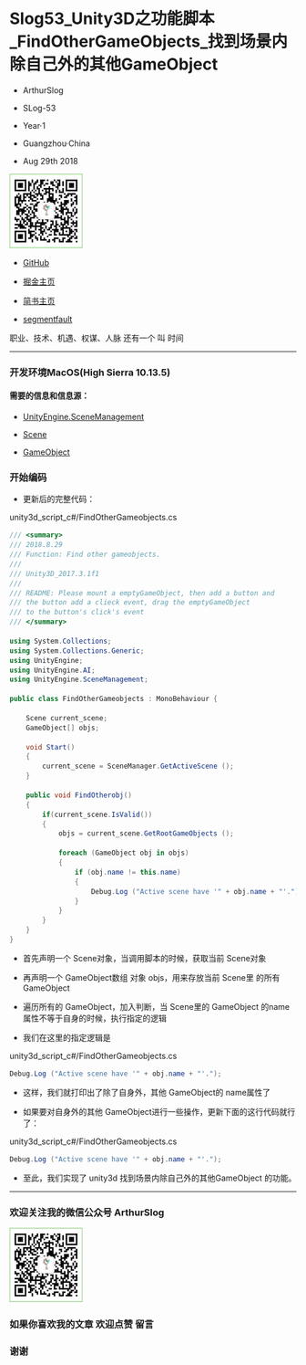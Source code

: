 # Slog53_Unity3D之功能脚本_FindOtherGameObjects_找到场景内除自己外的其他GameObject

* ArthurSlog
* SLog-53
* Year·1

* Guangzhou·China
* Aug 29th 2018

![关注微信公众号“ArthurSlog”](https://github.com/BlessedChild/LogofAxu/blob/master/images/icon_128.jpg?raw=true "微信扫描二维码，关注我的公众号")

* [GitHub](https://github.com/BlessedChild/ArthurSlog)

* [掘金主页](https://juejin.im/user/59f2a424f265da432f305c66/posts)

* [简书主页](https://www.jianshu.com/u/b9ebe10f0534)

* [segmentfault](https://segmentfault.com/u/arthurslog/articles)

职业、技术、机遇、权谋、人脉  还有一个 叫 时间

---

### 开发环境MacOS(High Sierra 10.13.5)

#### 需要的信息和信息源：

* [UnityEngine.SceneManagement](https://docs.unity3d.com/ScriptReference/SceneManagement.SceneManager.html)

* [Scene](https://docs.unity3d.com/ScriptReference/SceneManagement.Scene.html)

* [GameObject](https://docs.unity3d.com/ScriptReference/GameObject.html)

### 开始编码

* 更新后的完整代码：

unity3d_script_c#/FindOtherGameobjects.cs
``` c#
/// <summary>
/// 2018.8.29
/// Function: Find other gameobjects.
///
/// Unity3D_2017.3.1f1
///
/// README: Please mount a emptyGameObject, then add a button and 
/// the button add a clieck event, drag the emptyGameObject
/// to the button's click's event
/// </summary>

using System.Collections;
using System.Collections.Generic;
using UnityEngine;
using UnityEngine.AI;
using UnityEngine.SceneManagement;

public class FindOtherGameobjects : MonoBehaviour {

	Scene current_scene;
	GameObject[] objs;

	void Start()
	{
		current_scene = SceneManager.GetActiveScene ();
	}

	public void FindOtherobj()
	{
		if(current_scene.IsValid())
		{
			objs = current_scene.GetRootGameObjects ();

			foreach (GameObject obj in objs)
			{
				if (obj.name != this.name)
				{
                    Debug.Log ("Active scene have '" + obj.name + "'.");
				}
			}
		}
	}
}
```

* 首先声明一个 Scene对象，当调用脚本的时候，获取当前 Scene对象

* 再声明一个 GameObject数组 对象 objs，用来存放当前 Scene里 的所有 GameObject

* 遍历所有的 GameObject，加入判断，当 Scene里的 GameObject 的name属性不等于自身的时候，执行指定的逻辑

* 我们在这里的指定逻辑是

unity3d_script_c#/FindOtherGameobjects.cs
``` c#
Debug.Log ("Active scene have '" + obj.name + "'.");
```

* 这样，我们就打印出了除了自身外，其他 GameObject的 name属性了

* 如果要对自身外的其他 GameObject进行一些操作，更新下面的这行代码就行了：

unity3d_script_c#/FindOtherGameobjects.cs
``` c#
Debug.Log ("Active scene have '" + obj.name + "'.");
```

* 至此，我们实现了 unity3d 找到场景内除自己外的其他GameObject 的功能。

---

### 欢迎关注我的微信公众号 ArthurSlog

![关注微信公众号“ArthurSlog”](https://github.com/BlessedChild/LogofAxu/blob/master/images/icon_128.jpg?raw=true "微信扫描二维码，关注我的公众号")

### 如果你喜欢我的文章 欢迎点赞 留言
### 谢谢
